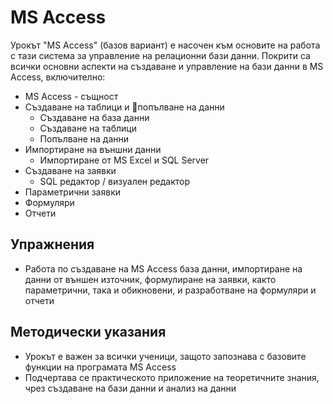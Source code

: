 # MS Access

Урокът "MS Access" (базов вариант) е насочен към основите на работа с тази система за управление на релационни бази данни. Покрити са всички основни аспекти на създаване и управление на бази данни в MS Access, включително:
  - MS Access - същност
  - Създаване на таблици и попълване на данни
    - Създаване на база данни
    - Създаване на таблици
    - Попълване на данни
  - Импортиране на външни данни
    - Импортиране от MS Excel и SQL Server
  - Създаване на заявки
    - SQL редактор / визуален редактор
  - Параметрични заявки
  - Формуляри
  - Отчети

## Упражнения
  - Работа по създаване на MS Access база данни, импортиране на данни от външен източник, формулиране на заявки, както параметрични, така и обикновени, и разработване на формуляри и отчети

## Методически указания
  - Урокът е важен за всички ученици, защото запознава с базовите функции на програмата MS Access
  - Подчертава се практическото приложение на теоретичните знания, чрез създаване на бази данни и анализ на данни
